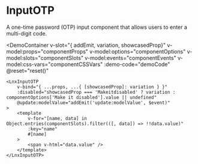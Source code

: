 <script setup lang="ts">
import { LnxInputOTP } from '.';
import { useComponent } from './docs.js';

const {
    componentProps,
    props,
    componentOptions,
    componentSlots,
    componentEvents,
    componentCSSVars,
    configurableOptions,
    demoCode,
    reset,
} = useComponent();

function handleSubmit() {
    alert('Submitted!');
}
</script>

# InputOTP

A one-time password (OTP) input component that allows users to enter a multi-digit code.

<DemoContainer 
    v-slot="{ addEmit, variation, showcasedProp}"
    v-model:props="componentProps"
    v-model:options="componentOptions"
    v-model:slots="componentSlots"
    v-model:events="componentEvents"
    v-model:css-vars="componentCSSVars"
    :demo-code="demoCode"
    @reset="reset()"
>
    <LnxInputOTP
        v-bind="{ ...props, ...{ [showcasedProp]: variation } }" 
        :disabled="showcasedProp === 'Makeitdisabled' ? variation : componentOptions['Make it disabled'].value || undefined"
        @update:modelValue="addEmit('update:modelValue', $event)"
    >
        <template
            v-for="[name, data] in Object.entries(componentSlots).filter(([, data]) => !!data.value)"
            :key="name"
            #[name]
        >
            <span v-html="data.value" />
        </template>
    </LnxInputOTP>
</DemoContainer>